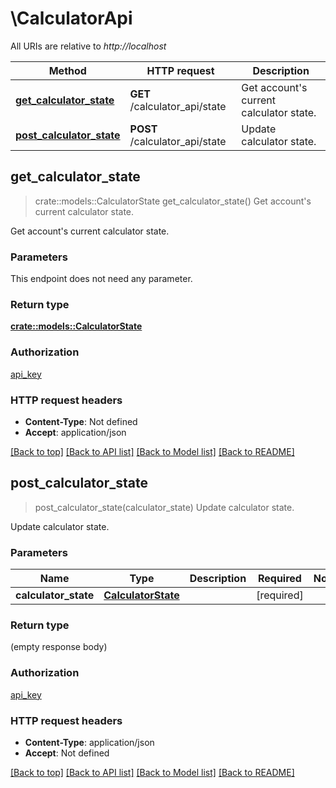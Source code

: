 # \CalculatorApi

All URIs are relative to *http://localhost*

Method | HTTP request | Description
------------- | ------------- | -------------
[**get_calculator_state**](CalculatorApi.md#get_calculator_state) | **GET** /calculator_api/state | Get account's current calculator state.
[**post_calculator_state**](CalculatorApi.md#post_calculator_state) | **POST** /calculator_api/state | Update calculator state.



## get_calculator_state

> crate::models::CalculatorState get_calculator_state()
Get account's current calculator state.

Get account's current calculator state. 

### Parameters

This endpoint does not need any parameter.

### Return type

[**crate::models::CalculatorState**](CalculatorState.md)

### Authorization

[api_key](../README.md#api_key)

### HTTP request headers

- **Content-Type**: Not defined
- **Accept**: application/json

[[Back to top]](#) [[Back to API list]](../README.md#documentation-for-api-endpoints) [[Back to Model list]](../README.md#documentation-for-models) [[Back to README]](../README.md)


## post_calculator_state

> post_calculator_state(calculator_state)
Update calculator state.

Update calculator state.

### Parameters


Name | Type | Description  | Required | Notes
------------- | ------------- | ------------- | ------------- | -------------
**calculator_state** | [**CalculatorState**](CalculatorState.md) |  | [required] |

### Return type

 (empty response body)

### Authorization

[api_key](../README.md#api_key)

### HTTP request headers

- **Content-Type**: application/json
- **Accept**: Not defined

[[Back to top]](#) [[Back to API list]](../README.md#documentation-for-api-endpoints) [[Back to Model list]](../README.md#documentation-for-models) [[Back to README]](../README.md)

